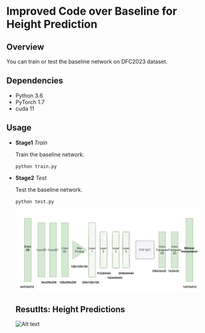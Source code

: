 # Improved Code over Baseline for Height Prediction

## Overview
You can train or test the baseline network on DFC2023 dataset.

## Dependencies
- Python 3.6
- PyTorch 1.7
- cuda 11


## Usage
- **Stage1** *Train*

  Train the baseline network.

  ```
  python train.py
  ```

- **Stage2** *Test*

  Test the baseline network.
  ```
  python test.py
  ```




  <img src="images/Model_Picture1.jpg" alt="Alt text" title="Model sketch">

 
  ## Resutlts: Height Predictions
  <img src="images/hieght_predictions.PNG" alt="Alt text" title="Model sketch">


